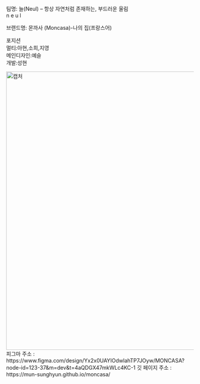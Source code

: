 팀명: 늘(Neul) – 항상 자연처럼 존재하는, 부드러운 울림<br>
      n e u l

브랜드명: 몬까사 (Moncasa)-나의 집(프랑스어)

포지션<br>
멀티:아현,소희,지영<br>
메인디자인:예슬<br>
개발:성현

<img width="1199" height="747" alt="캡처" src="https://github.com/user-attachments/assets/6e386291-5441-4ac8-9ecf-9e19c954ca7f" />
피그마 주소 : https://www.figma.com/design/Yx2x0UAYIOdwlahTP7JOyw/MONCASA?node-id=123-37&m=dev&t=4aQDGX47mkWLc4KC-1
깃 페이지 주소 : https://mun-sunghyun.github.io/moncasa/
